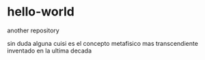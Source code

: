 # hello-world
another repository

sin duda alguna cuisi es el concepto metafisico mas transcendiente inventado en la ultima decada
